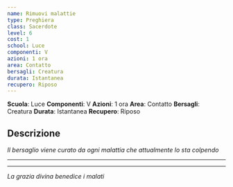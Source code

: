 ```yaml
---
name: Rimuovi malattie
type: Preghiera
class: Sacerdote
level: 6
cost: 1
school: Luce
componenti: V
azioni: 1 ora
area: Contatto
bersagli: Creatura
durata: Istantanea
recupero: Riposo
---
```

**Scuola**: Luce
**Componenti**: V
**Azioni**: 1 ora
**Area**: Contatto
**Bersagli**: Creatura
**Durata**: Istantanea
**Recupero**: Riposo

**Descrizione**
-

*Il bersaglio viene curato da ogni malattia che attualmente lo sta colpendo*

---

---

*La grazia divina benedice i malati*